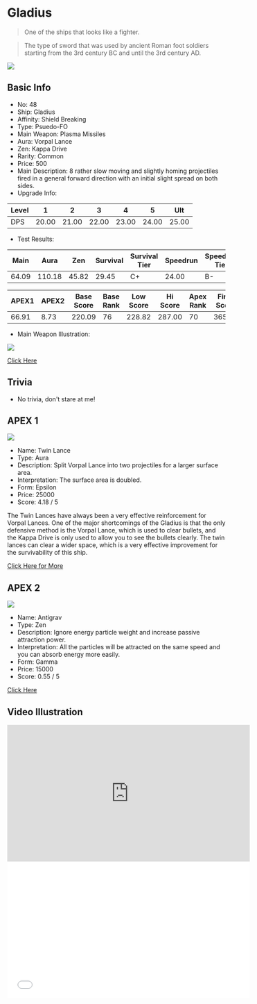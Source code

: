 # Gladius

> One of the ships that looks like a fighter.

> The type of sword that was used by ancient Roman foot soldiers starting from the 3rd century BC and until the 3rd century AD.

<img src="/ships/ship_48.png" style={{zoom:1}}/>

## Basic Info

- No: 48
- Ship: Gladius
- Affinity: Shield Breaking
- Type: Psuedo-FO
- Main Weapon: Plasma Missiles
- Aura: Vorpal Lance
- Zen: Kappa Drive
- Rarity: Common
- Price: 500
- Main Description: 8 rather slow moving and slightly homing projectiles fired in a general forward direction with an initial slight spread on both sides.
- Upgrade Info: 

| Level | 1 | 2 | 3 | 4 | 5 | Ult |
|--|--|--|--|--|--|--|
| DPS | 20.00 | 21.00 | 22.00 | 23.00 | 24.00 | 25.00 |

- Test Results: 

| Main | Aura | Zen | Survival | Survival Tier | Speedrun | Speedrun Tier | Fun | Fun Tier |
|--|--|--|--|--|--|--|--|--|
| 64.09 | 110.18 | 45.82 | 29.45 | C+ | 24.00 | B- | 25.09 | C |

| APEX1 | APEX2 | Base Score | Base Rank | Low Score | Hi Score | Apex Rank | Final Score | FinalRank |
|--|--|--|--|--|--|--|--|--|
| 66.91 | 8.73 | 220.09 | 76 | 228.82 | 287.00 | 70 | 365.55 | 71 |

- Main Weapon Illustration:

<img src="/illustration/main_48.gif" style={{zoom:1}}/>

[Click Here](https://gamefaqs.gamespot.com/iphone/193681-phoenix-ii/faqs/76704/ship-details-part-5#gladius)

## Trivia

- No trivia, don't stare at me!

## APEX 1

<img src="/ships/ship_48_apex_1.png" style={{zoom:1}}/>

- Name: Twin Lance
- Type: Aura
- Description: Split Vorpal Lance into two projectiles for a larger surface area.
- Interpretation: The surface area is doubled.
- Form: Epsilon
- Price: 25000
- Score: 4.18 / 5

The Twin Lances have always been a very effective reinforcement for Vorpal Lances. One of the major shortcomings of the Gladius is that the only defensive method is the Vorpal Lance, which is used to clear bullets, and the Kappa Drive is only used to allow you to see the bullets clearly. The twin lances can clear a wider space, which is a very effective improvement for the survivability of this ship.

[Click Here for More](https://gamefaqs.gamespot.com/iphone/193681-phoenix-ii/faqs/76704/ship-details-part-5#epsilon-vl-twin-lance-c25000)

## APEX 2

<img src="/ships/ship_48_apex_2.png" style={{zoom:1}}/>

- Name: Antigrav
- Type: Zen
- Description: Ignore energy particle weight and increase passive attraction power.
- Interpretation: All the particles will be attracted on the same speed and you can absorb energy more easily.
- Form: Gamma
- Price: 15000
- Score: 0.55 / 5

[Click Here](https://gamefaqs.gamespot.com/iphone/193681-phoenix-ii/faqs/76704/ship-details-part-5#gamma-kappa-antigrav-c15000)

## Video Illustration

<iframe width="560" height="315" src="https://www.youtube.com/embed/CwHsYm7EIu8?si=RakpIYjeMlVh1XVv" title="YouTube video player" frameborder="0" allow="accelerometer; autoplay; clipboard-write; encrypted-media; gyroscope; picture-in-picture; web-share" referrerpolicy="strict-origin-when-cross-origin" allowfullscreen></iframe>

<br/>

<iframe width="560" height="315" src="//player.bilibili.com/player.html?aid=361754435&bvid=BV1294y1e7mj&cid=1221705832&p=1&autoplay=false" scrolling="no" border="0" frameborder="no" allow="accelerometer; autoplay; clipboard-write; encrypted-media; gyroscope; picture-in-picture; web-share" framespacing="0" allowfullscreen="true"> </iframe>
